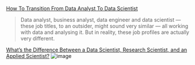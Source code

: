 [How To Transition From Data Analyst To Data Scientist](https://analyticsindiamag.com/how-to-transition-from-data-analyst-to-data-scientist/)

> Data analyst, business analyst, data engineer and data scientist — these job titles, to an outsider, might sound very similar — all working with data and analysing it. But in reality, these job profiles are actually very different. 

[What’s the Difference Between a Data Scientist, Research Scientist, and an Applied Scientist?](https://towardsdatascience.com/whats-the-difference-between-a-data-scientist-research-scientist-and-an-applied-scientist-30c04190c1fa)
![image](https://user-images.githubusercontent.com/75970111/140313675-b1d310a4-a84c-41d3-b242-8db43ba369c8.png)
